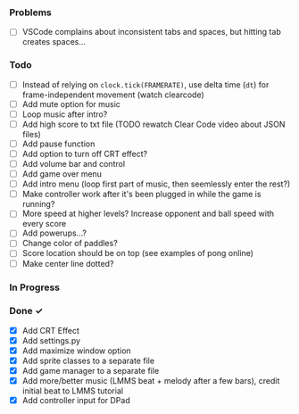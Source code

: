 ### Problems
- [ ] VSCode complains about inconsistent tabs and spaces, but hitting tab creates spaces...

### Todo
- [ ] Instead of relying on `clock.tick(FRAMERATE)`, use delta time (`dt`) for frame-independent movement (watch clearcode)
- [ ] Add mute option for music
- [ ] Loop music after intro?
- [ ] Add high score to txt file (TODO rewatch Clear Code video about JSON files)
- [ ] Add pause function
- [ ] Add option to turn off CRT effect?
- [ ] Add volume bar and control
- [ ] Add game over menu
- [ ] Add intro menu (loop first part of music, then seemlessly enter the rest?)
- [ ] Make controller work after it's been plugged in while the game is running?
- [ ] More speed at higher levels? Increase opponent and ball speed with every score
- [ ] Add powerups...?
- [ ] Change color of paddles?
- [ ] Score location should be on top (see examples of pong online)
- [ ] Make center line dotted?

### In Progress

### Done ✓
- [X] Add CRT Effect
- [X] Add settings.py
- [X] Add maximize window option
- [X] Add sprite classes to a separate file
- [X] Add game manager to a separate file
- [X] Add more/better music (LMMS beat + melody after a few bars), credit initial beat to LMMS tutorial
- [X] Add controller input for DPad
